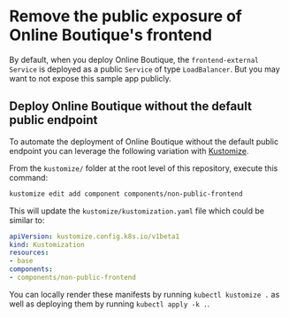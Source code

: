 # Remove the public exposure of Online Boutique's frontend

By default, when you deploy Online Boutique, the `frontend-external` `Service` is deployed as a public `Service` of type `LoadBalancer`.
But you may want to not expose this sample app publicly.

## Deploy Online Boutique without the default public endpoint

To automate the deployment of Online Boutique without the default public endpoint you can leverage the following variation with [Kustomize](../..).

From the `kustomize/` folder at the root level of this repository, execute this command:
```bash
kustomize edit add component components/non-public-frontend
```

This will update the `kustomize/kustomization.yaml` file which could be similar to:
```yaml
apiVersion: kustomize.config.k8s.io/v1beta1
kind: Kustomization
resources:
- base
components:
- components/non-public-frontend
```

You can locally render these manifests by running `kubectl kustomize .` as well as deploying them by running `kubectl apply -k .`.
